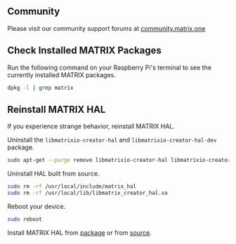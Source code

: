 ## Community

Please visit our community support forums at
<a href="http://community.matrix.one/" target="_blank">community.matrix.one</a>

## Check Installed MATRIX Packages

Run the following command on your Raspberry Pi's terminal to see the currently installed MATRIX packages. 
```bash
dpkg -l | grep matrix
```

## Reinstall MATRIX HAL

If you experience strange behavior, reinstall MATRIX HAL.

Uninstall the `libmatrixio-creator-hal` and `libmatrixio-creator-hal-dev` package.

```bash
sudo apt-get --purge remove libmatrixio-creator-hal libmatrixio-creator-hal-dev
```

Uninstall HAL built from source.

```bash
sudo rm -rf /usr/local/include/matrix_hal
sudo rm -rf /usr/local/lib/libmatrix_creator_hal.so
```

Reboot your device.

```bash
sudo reboot
```

Install MATRIX HAL from [package](/matrix-hal/getting-started/installation-package) or from [source](/matrix-hal/getting-started/installation-source).